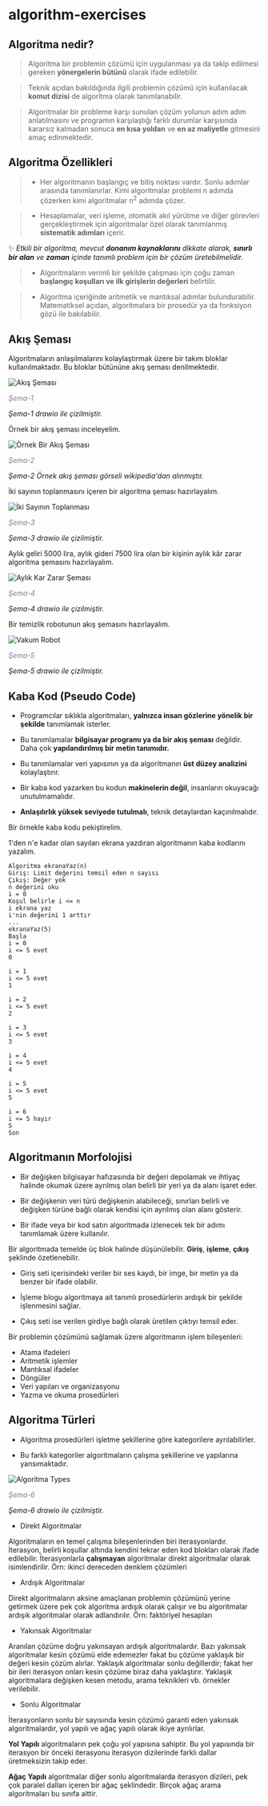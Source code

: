 # algorithm-exercises

## Algoritma nedir?

> Algoritma bir problemin çözümü için uygulanması ya da takip edilmesi gereken **yönergelerin bütünü** olarak ifade edilebilir.

> Teknik açıdan bakıldığında ilgili problemin çözümü için kullanılacak **komut dizisi** de algoritma olarak tanımlanabilir.

> Algoritmalar bir probleme karşı sunulan çözüm yolunun adım adım anlatılmasını ve programın karşılaştığı farklı durumlar karşısında kararsız kalmadan sonuca **en kısa yoldan** ve **en az maliyetle** gitmesini amaç edinmektedir.

## Algoritma Özellikleri

> - Her algoritmanın başlangıç ve bitiş noktası vardır. Sonlu adımlar arasında tanımlanırlar. Kimi algoritmalar problemi n adımda çözerken kimi algoritmalar n<sup>2</sup> adımda çözer.

> - Hesaplamalar, veri işleme, otomatik akıl yürütme ve diğer görevleri gerçekleştirmek için algoritmalar özel olarak tanımlanmış **sistematik adımları** içerir.

✨ *Etkili bir algoritma, mevcut **donanım kaynaklarını** dikkate alarak, **sınırlı bir alan** ve **zaman** içinde tanımlı problem için bir çözüm üretebilmelidir.*

> - Algoritmaların verimli bir şekilde çalışması için çoğu zaman **başlangıç koşulları ve ilk girişlerin değerleri** belirtilir.

> - Algoritma içeriğinde aritmetik ve mantıksal adımlar bulundurabilir. Matematiksel açıdan, algoritmalara bir prosedür ya da fonksiyon gözü ile bakılabilir.

## Akış Şeması

Algoritmaların anlaşılmalarını kolaylaştırmak üzere bir takım bloklar kullanılmaktadır. Bu bloklar bütününe akış şeması denilmektedir.

![Akış Şeması](./img/temelAkis.drawio.png)

*<span style="color: gray">Şema-1</span>*

*Şema-1 drawio ile çizilmiştir.*

Örnek bir akış şeması inceleyelim.

![Örnek Bir Akış Şeması](https://upload.wikimedia.org/wikipedia/commons/thumb/a/ac/LampFlowchart_tr.svg/240px-LampFlowchart_tr.svg.png)


*<span style="color: gray">Şema-2</span>*

*Şema-2 Örnek akış şeması görseli wikipedia'dan alınmıştır.*

İki sayının toplanmasını içeren bir algoritma şeması hazırlayalım.

![İki Sayının Toplanması](./img/akisSemasiOrnek1.drawio.png)

*<span style="color: gray">Şema-3</span>*

*Şema-3 drawio ile çizilmiştir.*

Aylık geliri 5000 lira, aylık gideri 7500 lira olan bir kişinin aylık kâr zarar algoritma şemasını hazırlayalım.

![Aylık Kar Zarar Şeması](./img/AkisSemasiOrnekleri.drawio.png)

*<span style="color: gray">Şema-4</span>*

*Şema-4 drawio ile çizilmiştir.*

Bir temizlik robotunun akış şemasını hazırlayalım.

![Vakum Robot](./img/VakumRobot.drawio.png)

*<span style="color: gray">Şema-5</span>*

*Şema-5 drawio ile çizilmiştir.*



## Kaba Kod (Pseudo Code)

- Programcılar sıklıkla algoritmaları, **yalnızca insan gözlerine yönelik bir şekilde** tanımlamak isterler.

- Bu tanımlamalar **bilgisayar programı ya da bir akış şeması** değildir. Daha çok **yapılandırılmış bir metin tanımıdır.**

- Bu tanımlamalar veri yapısının ya da algoritmanın **üst düzey analizini** kolaylaştırır.

- Bir kaba kod yazarken bu kodun **makinelerin değil**, insanların okuyacağı unutulmamalıdır.

- **Anlaşılırlık yüksek seviyede tutulmalı**, teknik detaylardan kaçınılmalıdır.

Bir örnekle kaba kodu pekiştirelim.

1'den n'e kadar olan sayıları ekrana yazdıran algoritmanın kaba kodlarını yazalım.

```
Algoritma ekranaYaz(n)
Giriş: Limit değerini temsil eden n sayısı
Çıkış: Değer yok
n değerini oku
i = 0
Koşul belirle i <= n
i ekrana yaz
i'nin değerini 1 arttır
...
ekranaYaz(5)
Başla
i = 0
i <= 5 evet
0

i = 1
i <= 5 evet
1

i = 2
i <= 5 evet
2

i = 3
i <= 5 evet
3

i = 4
i <= 5 evet
4

i = 5
i <= 5 evet
5

i = 6
i <= 5 hayır
5
Son
```

## Algoritmanın Morfolojisi

- Bir değişken bilgisayar hafızasında bir değeri depolamak ve ihtiyaç halinde okumak üzere ayrılmış olan belirli bir yeri ya da alanı işaret eder.

- Bir değişkenin veri türü değişkenin alabileceği, sınırları belirli ve değişken türüne bağlı olarak kendisi için ayrılmış olan alanı gösterir.

- Bir ifade veya bir kod satırı algoritmada izlenecek tek bir adımı tanımlamak üzere kullanılır.

Bir algoritmada temelde üç blok halinde düşünülebilir. **Giriş**, **işleme**, **çıkış** şeklinde özetlenebilir.

- Giriş seti içerisindeki veriler bir ses kaydı, bir imge, bir metin ya da benzer bir ifade olabilir.

- İşleme blogu algoritmaya ait tanımlı prosedürlerin ardışık bir şekilde işlenmesini sağlar.

- Çıkış seti ise verilen girdiye bağlı olarak üretilen çıktıyı temsil eder.

Bir problemin çözümünü sağlamak üzere algoritmanın işlem bileşenleri:

- Atama ifadeleri
- Aritmetik işlemler
- Mantıksal ifadeler
- Döngüler
- Veri yapıları ve organizasyonu
- Yazma ve okuma prosedürleri

## Algoritma Türleri

- Algoritma prosedürleri işletme şekillerine göre kategorilere ayrılabilirler.

- Bu farklı kategoriler algoritmaların çalışma şekillerine ve yapılarına yansımaktadır.

![Algoritma Types](./img/algorithmtypes.drawio.png)

*<span style="color: gray">Şema-6</span>*

*Şema-6 drawio ile çizilmiştir.*

- Direkt Algoritmalar

Algoritmaların en temel çalışma bileşenlerinden biri iterasyonlardır. İterasyon, belirli koşullar altında kendini tekrar eden kod blokları olarak ifade edilebilir. İterasyonlarla **çalışmayan** algoritmalar direkt algoritmalar olarak isimlendirilir. Örn: ikinci dereceden denklem çözümleri

- Ardışık Algoritmalar

Direkt algoritmaların aksine amaçlanan problemin çözümünü yerine getirmek üzere pek çok algoritma ardışık olarak çalışır ve bu algoritmalar ardışık algoritmalar olarak adlandırılır. Örn: faktöriyel hesapları

- Yakınsak Algoritmalar

Aranılan çözüme doğru yakınsayan ardışık algoritmalardır. Bazı yakınsak algoritmalar kesin çözümü elde edemezler fakat bu çözüme yaklaşık bir değeri kesin çözüm alırlar. Yaklaşık algoritmalar sonlu değillerdir; fakat her bir ileri iterasyon onları kesin çözüme biraz daha yaklaştırır. Yaklaşık algoritmalara değişken kesen metodu, arama teknikleri vb. örnekler verilebilir.

- Sonlu Algoritmalar

İterasyonların sonlu bir sayısında kesin çözümü garanti eden yakınsak algoritmalardır, yol yapılı ve ağaç yapılı olarak ikiye ayrılırlar. 

**Yol Yapılı** algoritmaların pek çoğu yol yapısına sahiptir. Bu yol yapısında bir iterasyon bir önceki iterasyonu iterasyon dizilerinde farklı dallar üretmeksizin takip eder.

**Ağaç Yapılı** algoritmalar diğer sonlu algoritmalarda iterasyon  dizileri, pek çok paralel dalları içeren bir ağaç şeklindedir. Birçok ağaç arama algoritmaları bu sınıfa aittir.
